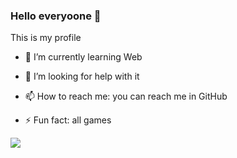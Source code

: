### Hello everyoone 👋

This is my profile

<!-- - 🔭 I’m currently working on golang -->
- 🌱 I’m currently learning Web
<!-- - 👯 I’m looking to collaborate on ... -->
- 🤔 I’m looking for help with it
<!-- - 💬 Ask me about ... -->
- 📫 How to reach me: you can reach me in GitHub
<!-- - 😄 Pronouns: ... -->
- ⚡ Fun fact: all games


<img src="https://github-readme-stats.vercel.app/api?username=mikuwife&show_icons=true&theme=radical">
